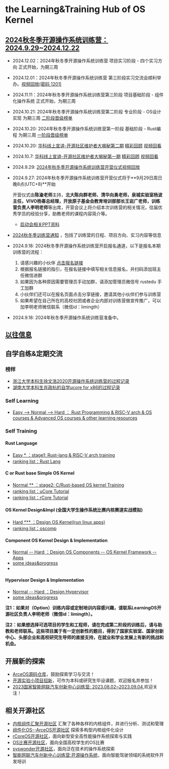 # the Learning&Training Hub of OS Kernel

## [2024秋冬季开源操作系统训练营：2024.9.29~2024.12.22](https://github.com/LearningOS/rust-based-os-comp2024/blob/main/2024-autumn-scheduling-1.md)

- 2024.12.02：2024年秋冬季开源操作系统训练营 项目实习阶段 - 四个实习方向 正式开始，为期三周
- 2024.12.01：2024年秋冬季开源操作系统训练营 第三阶段实习交流会顺利举办。[视频回放(密码 1201)](https://meeting.tencent.com/cw/KEoDMqZG91)
- 2024.11.11：2024年秋冬季开源操作系统训练营第三阶段 项目基础阶段 - 组件化操作系统 正式开始，为期三周
- 2024.10.21: 2024年秋冬季开源操作系统训练营第二阶段 专业阶段 - OS设计实现 为期三周 [二阶段晋级榜单](https://opencamp.cn/os2edu/camp/2024fall/stage/2?tab=rank)
- 2024.10.20: 2024年秋冬季开源操作系统训练营第一阶段 基础阶段 - Rust编程 为期三周 [一阶段晋级榜单](https://opencamp.cn/os2edu/camp/2024fall/stage/1?tab=rank)
- 2024.10.20: [华科线上宣讲-开源社区维护者大揭秘第二期](https://mp.weixin.qq.com/s/sKbtZvZeratoqry0xL1x7Q) [精彩回顾](https://mp.weixin.qq.com/s/xpJYwYknQ-4Snsa-S3Qedw) [视频回看](https://www.bilibili.com/video/BV1U3yqYKEJD?spm_id_from=333.788.videopod.sections&vd_source=ae115ac7125d35a3214b2d8361d52eff)
- 2024.10.7: [华科线上宣讲-开源社区维护者大揭秘第一期](https://mp.weixin.qq.com/s/-DRyBHQnqln6Nsnf76csaw) [精彩回顾](https://mp.weixin.qq.com/s/xpJYwYknQ-4Snsa-S3Qedw) [视频回看](https://www.bilibili.com/video/BV1fL2EYBExb?spm_id_from=333.788.videopod.sections&vd_source=ae115ac7125d35a3214b2d8361d52eff)
- 2024.9.29: [2024年秋冬季开源操作系统训练营开营仪式视频回放](https://meeting.tencent.com/v2/cloud-record/share?id=1013a94c-fadb-4c66-8139-5acacd19d694&from=3&record_type=2)
- 2024.9.27: 2024年秋冬季开源操作系统训练营开营仪式将于**9月29日周日晚8点(UTC+8)**开始
  
  开营仪式由**陈渝老师**主持，**北大陈向群老师、清华向勇老师，泉城实验室杨波主任，VIVO杨春总经理，开放原子基金会教育培训部部长王岩广老师，训练营负责人李明老师**等出席，开营会议上将介绍本次训练营的相关情况，往届优秀学员的经验分享，助教老师的课程内容简介等。

  - [启动会相关PPT资料](https://cloud.tsinghua.edu.cn/d/3d4fcd34bfa148b58fe6/)

  
- [2024秋冬季训练营通知](https://mp.weixin.qq.com/s/ksJ-EUITOmHbcQJv9rQ2jw) ，包括了训练营的日程、项目方向、实习内容等信息

- 2024.9.18: 2024秋冬季开源操作系统训练营开启报名通道，以下是报名本期训练营的流程：
  1. 请感兴趣的小伙伴 [点击报名链接](https://opencamp.cn/os2edu/camp/2024fall/register?code=FkfH4vsjjeT9)
  2. 根据报名链接的指引，在报名链接中填写相关信息报名，并扫码添加班主任微信进群
  3. 如果因为各种原因需要管理员手动加群，请添加管理员微信号 rustedu 手工加群
  4. 小伙伴们还可以在报名页面点击分享链接，邀请其他小伙伴们参与训练营
  5. 如果希望在自己所在的高校社团或者企业内部对训练营做宣传推广，可以加李明老师微信联系（微信id：limingth）

- 2024.9.18: 2024年秋冬季开源操作系统训练营准备中。

## [以往信息](./log.md)

## 自学自练&定期交流

### 榜样
- [浙江大学本科生徐文浩2020开源操作系统训练营的过程记录](https://github.com/LearningOS/record)
- [湖南大学本科生肖政杭的自学ucore for x86的过程记录](https://kiprey.github.io/tags/uCore/)

### Self Learning
- [Easy --> Normal  --> Hard ： Rust Programming & RISC-V arch & OS courses & Advanced OS courses & other learning resources](https://github.com/LearningOS/rust-based-os-comp2023/blob/main/relatedinfo.md)
 
### Self Training
#### Rust Language
- [Easy * ：stage1: Rust-lang & RISC-V arch training](https://github.com/LearningOS/rust-based-os-comp2023/blob/main/scheduling-1.md)
- [ranking list：Rust Lang](https://learningos.github.io/rust-rustlings-ranking/)
#### C or Rust base Simple OS Kernel
- [Normal ** ：stage2: C/Rust-based OS kernel Training](https://github.com/LearningOS/rust-based-os-comp2023/blob/main/scheduling-2.md)
- [ranking list：uCore Tutorial]( https://learningos.github.io/2023S-OS-uCore-Classroom-Rank-list/)
- [ranking list：rCore Tutorial]( https://learningos.github.io/2023S-OS-rCore-Classroom-Rank-list/)
  
#### OS Kernel Design&Impl (全国大学生操作系统比赛内核赛道实战模拟)
- [Hard *** ：Design OS Kernel(run linux apps)](https://github.com/LearningOS/oscomp-kernel-training)
- [ranking list：oscomp](https://os-autograding.github.io/classroom-grading-template/)

#### Component OS Kernel Design & Implementation
- [Normal -- Hard  ：Design OS Components -- OS Kernel Framework -- Apps](https://github.com/rcore-os/arceos)
- [some ideas&progress](https://github.com/orgs/rcore-os/discussions/categories/ideas)
- 
#### Hypervisor Design & Implementation
- [Normal -- Hard  ：Design Hypervisor](https://github.com/LearningOS/RVM-Tutorial)
- [some ideas&progress](https://github.com/orgs/rcore-os/discussions/13)

**注1：如果对（Option）训练内容或定制培训内容感兴趣，请联系LearningOS开源社区负责人李明老师（微信id：limingth）。**

**注2：如果想选择可选项目的学生和工程师，请在完成第二阶段的训练后，请与助教和老师联系。这些项目属于有一定创新性的题目，得到了国家实验室、国家创新中心、头部企业和高校研究生导师的直接支持，在就业和学业发展上有新的挑战和机会。**

## 开展新的探索
- [ArceOS源码仓库](https://github.com/rcore-os/arceos)，鼓励探索学习与交流！
- [开源实验小项目招新](https://github.com/orgs/rcore-os/discussions/categories/ideas)，可作为本科或研究生毕设课题，欢迎报名并参加！
- [2023国家智能网联汽车创新中心训练营: 2023.08.02~2023.09.04](https://github.com/cicvedu),欢迎关注！
  
## 相关开源社区
- [内核组件汇聚开源社区](https://github.com/kern-crates) 汇聚了各种各样的内核组件，并进行分析、测试和管理
- [组件化OS--ArceOS开源社区](https://github.com/arceos-org/arceos) 探索多构型内核组件化设计
- [rCoreOS开源社区](https://github.com/rcore-os)，面向新型安全高性能操作系统探索与实践
- [OS比赛开源社区](https://github.com/oscomp)，面向全国高校学生的OS比赛
- [syswonder开源社区](https://syswonder.org/)，面向泛在技术的操作系统探索
- [智能网联汽车创新中心训练营:开源操作系统](https://github.com/cicvedu)，面向智能驾驶领域的系统软件开发培训
